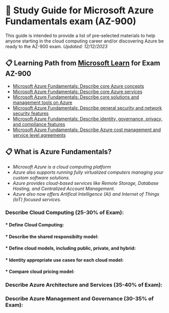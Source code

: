 # 📗 Study Guide for Microsoft Azure Fundamentals exam (AZ-900)
This guide is intended to provide a list of pre-selected materials to help anyone starting in the  cloud computing career and/or discovering Azure be ready to the AZ-900 exam.
*Updated: 12/12/2023*

## 📋 Learning Path from [Microsoft Learn](https://aka.ms/learn) for Exam AZ-900
* [Microsoft Azure Fundamentals: Describe core Azure concepts](https://docs.microsoft.com/en-us/learn/paths/az-900-describe-cloud-concepts/)
* [Microsoft Azure Fundamentals: Describe core Azure services](https://docs.microsoft.com/en-us/learn/paths/az-900-describe-core-azure-services/)
* [Microsoft Azure Fundamentals: Describe core solutions and management tools on Azure](https://docs.microsoft.com/en-us/learn/paths/az-900-describe-core-solutions-management-tools-azure/)
* [Microsoft Azure Fundamentals: Describe general security and network security features](https://docs.microsoft.com/en-us/learn/paths/az-900-describe-general-security-network-security-features/)
* [Microsoft Azure Fundamentals: Describe identity, governance, privacy, and compliance features](https://docs.microsoft.com/en-us/learn/paths/az-900-describe-identity-governance-privacy-compliance-features/)
* [Microsoft Azure Fundamentals: Describe Azure cost management and service level agreements](https://docs.microsoft.com/en-us/learn/paths/az-900-describe-azure-cost-management-service-level-agreements/)

## 📋 What is Azure Fundamentals? 
* _Microsoft Azure is a cloud computing platform_
* _Azure also supports running fully virtualized computers managing your custom software solutions._
* _Azure provides cloud-based services like Remote Storage, Database Hosting, and Centralized Account Management._
* _Azure also now offers Artifical Intelligence (AI) and Internet of Things (loT) focused services._

### Describe Cloud Computing (25-30% of Exam): 
#### * Define Cloud Computing: 
#### * Describe the shared responsibilty model: 
#### * Define cloud models, including public, private, and hybrid: 
#### * Identity appropriate use cases for each cloud model: 
#### * Compare cloud pricing model: 

### Describe Azure Architecture and Services (35-40% of Exam):

### Describe Azure Management and Governance (30-35% of Exam):
